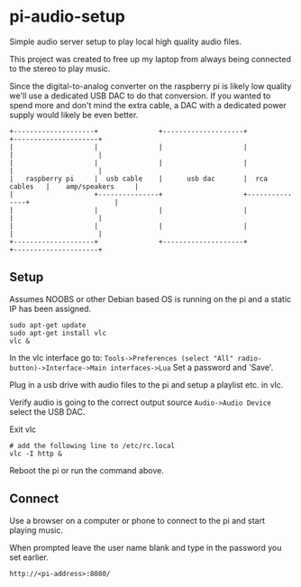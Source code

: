 # pi-audio-setup

Simple audio server setup to play local high quality audio files.

This project was created to free up my laptop from always being connected to the stereo to play music.

Since the digital-to-analog converter on the raspberry pi is likely low quality we'll use a dedicated 
USB DAC to do that conversion. If you wanted to spend more and don't mind the extra cable,
a DAC with a dedicated power supply would likely be even better.

```
+--------------------+               +--------------------+               +---------------------+
|                    |               |                    |               |                     |
|                    |               |                    |               |                     |
|   raspberry pi     |  usb cable    |      usb dac       |  rca cables   |    amp/speakers     |
|                    +---------------+                    +---------------+                     |
|                    |               |                    |               |                     |
|                    |               |                    |               |                     |
+--------------------+               +--------------------+               +---------------------+
```

## Setup
Assumes NOOBS or other Debian based OS is running on the pi and a static IP has been assigned.
```
sudo apt-get update 
sudo apt-get install vlc
vlc &
```

In the vlc interface go to: 
`Tools->Preferences (select "All" radio-button)->Interface->Main interfaces->Lua` Set a password and 'Save'.

Plug in a usb drive with audio files to the pi and setup a playlist etc. in vlc.

Verify audio is going to the correct output source `Audio->Audio Device` select the USB DAC.

Exit vlc

```
# add the following line to /etc/rc.local
vlc -I http &
```

Reboot the pi or run the command above.

## Connect
Use a browser on a computer or phone to connect to the pi and start playing music.

When prompted leave the user name blank and type in the password you set earlier.

`http://<pi-address>:8080/`
